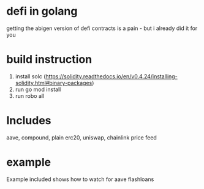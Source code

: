 # defi in golang

getting the abigen version of defi contracts is a pain - but i already did it for you

# build instruction

1. install solc (https://solidity.readthedocs.io/en/v0.4.24/installing-solidity.html#binary-packages)
2. run go mod install
3. run robo all

# Includes

aave, compound, plain erc20, uniswap, chainlink price feed

# example

Example included shows how to watch for aave flashloans
